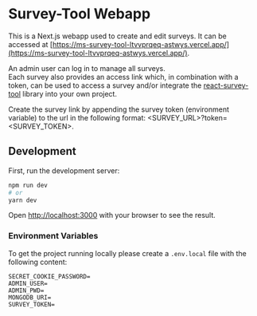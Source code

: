 # Survey-Tool Webapp

This is a Next.js webapp used to create and edit surveys.
It can be accessed at [https://ms-survey-tool-ltvvprqeq-astwys.vercel.app/](https://ms-survey-tool-ltvvprqeq-astwys.vercel.app/).

An admin user can log in to manage all surveys.  
Each survey also provides an access link which, in combination with a token, can be used to access a survey and/or integrate the [react-survey-tool](https://www.npmjs.com/package/react-survey-tool) library into your own project.

Create the survey link by appending the survey token (environment variable) to the url in the following format: <SURVEY_URL>?token=<SURVEY_TOKEN>.

## Development

First, run the development server:

```bash
npm run dev
# or
yarn dev
```

Open [http://localhost:3000](http://localhost:3000) with your browser to see the result.

### Environment Variables

To get the project running locally please create a `.env.local` file with the following content:

```
SECRET_COOKIE_PASSWORD=
ADMIN_USER=
ADMIN_PWD=
MONGODB_URI=
SURVEY_TOKEN=
```
